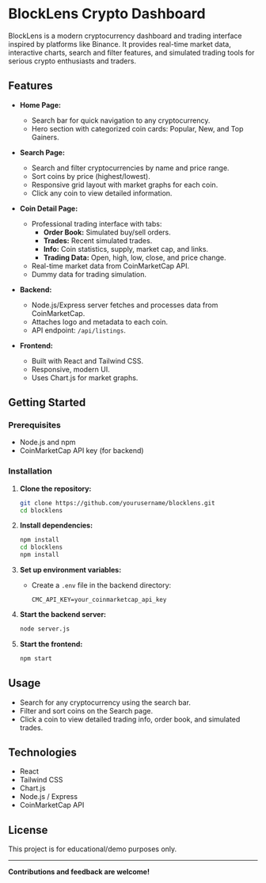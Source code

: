 # BlockLens Crypto Dashboard

BlockLens is a modern cryptocurrency dashboard and trading interface inspired by platforms like Binance. It provides real-time market data, interactive charts, search and filter features, and simulated trading tools for serious crypto enthusiasts and traders.

## Features

- **Home Page:**  
  - Search bar for quick navigation to any cryptocurrency.
  - Hero section with categorized coin cards: Popular, New, and Top Gainers.

- **Search Page:**  
  - Search and filter cryptocurrencies by name and price range.
  - Sort coins by price (highest/lowest).
  - Responsive grid layout with market graphs for each coin.
  - Click any coin to view detailed information.

- **Coin Detail Page:**  
  - Professional trading interface with tabs:
    - **Order Book:** Simulated buy/sell orders.
    - **Trades:** Recent simulated trades.
    - **Info:** Coin statistics, supply, market cap, and links.
    - **Trading Data:** Open, high, low, close, and price change.
  - Real-time market data from CoinMarketCap API.
  - Dummy data for trading simulation.

- **Backend:**  
  - Node.js/Express server fetches and processes data from CoinMarketCap.
  - Attaches logo and metadata to each coin.
  - API endpoint: `/api/listings`.

- **Frontend:**  
  - Built with React and Tailwind CSS.
  - Responsive, modern UI.
  - Uses Chart.js for market graphs.

## Getting Started

### Prerequisites

- Node.js and npm
- CoinMarketCap API key (for backend)

### Installation

1. **Clone the repository:**
   ```sh
   git clone https://github.com/yourusername/blocklens.git
   cd blocklens
   ```

2. **Install dependencies:**
   ```sh
   npm install
   cd blocklens
   npm install
   ```

3. **Set up environment variables:**
   - Create a `.env` file in the backend directory:
     ```
     CMC_API_KEY=your_coinmarketcap_api_key
     ```

4. **Start the backend server:**
   ```sh
   node server.js
   ```

5. **Start the frontend:**
   ```sh
   npm start
   ```

## Usage

- Search for any cryptocurrency using the search bar.
- Filter and sort coins on the Search page.
- Click a coin to view detailed trading info, order book, and simulated trades.

## Technologies

- React
- Tailwind CSS
- Chart.js
- Node.js / Express
- CoinMarketCap API

## License

This project is for educational/demo purposes only.

---

**Contributions and feedback are welcome!**
